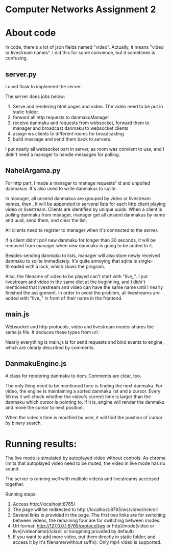 # Computer Networks Assignment 2

# About code

In code, there's a lot of json fields named "video". Actually, it means "video or livestream names". I did this for some convience, but it sometimes is confusing. 

## server.py

I used flask to implement the server. 

The server does jobs below:
1. Serve and rendering html pages and video. The video need to be put in static folder.
2. forward all http requests to danmakuManager
3. receive danmaku and requests from websocket, forward them to manager and broadcast danmaku to websocket clients
4. assign ws clients to different rooms for broadcasting
5. build message and send them back to servers.

I put nearly all websocket part in server, as room was convient to use, and I didn't need a manager to handle messages for polling.  

## NahelArgama.py
For http part, I made a manager to manage requests' id and unpolled danmakus. It's also used to write danmakus to sqlite.

In manager, all unsend danmakus are grouped by video or livestream names, then , it will be appended to serveral lists for each http client playing video or livestream. Clients are identified by unique uuids. When a client is polling danmaku from manager, manager get all unsend danmakus by name and uuid, send them, and clear the list.

All clients need to register to manager when it's connected to the server. 

If a client didn't poll new danmaku for longer than 30 seconds, it will be removed from manager when new danmaku is going to be added to it.

Besides sending danmaku to lists, manager will also store newly received danmaku to sqlite immediately. It's quite annoying that sqlite is single-threaded with a lock, which slows the program.

Also, the filename of video to be played can't start with "live_". I put livestream and video in the same dict at the beginning, and I didn't mentioned that livestream and video can have the same name until I nearly finished the assignment. In order to avoid the problem, all livestreams are added with "live_" in front of their name in the frontend.

## main.js

Websocket and http protocols, video and livestream modes shares the same js file. It deduces these types from url.

Nearly everything is main.js is for send requests and bind events to engine, which are clearly described by comments.

## DanmakuEngine.js

A class for rendering danmaku to dom. Comments are clear, too.

The only thing need to be mentioned here is finding the next danmaku. For video, the engine is maintaining a sorted danmaku list and a cursor. Every 50 ms it will check whether the video's current time is larger than the danmaku which cursor is pointing to. If it is, engine will render the danmaku and move the cursor to next position.

When the video's time is modified by user, it will find the position of cursor by binary search.

# Running results:

The live mode is simulated by autoplayed video without controls. As chrome limits that autoplayed video need to be muted, the video in live mode has no sound.

The server is running well with multiple videos and livestreams accessed together.

Running steps:
1. Access http://localhost:8765/
2. The page will be redirected to http://localhost:8765/ws/video/rickroll
3. Several links is provided in the page. The first two links are for switching between videos, the remaining four are for switching between modes.
4. Url format: http://127.0.0.1:8765/protocol(ws or http)/mode(video or live)/videoname(rickroll or kongming provided by default)
5. If you want to add more video, put them directly in static folder, and access it by it's filename(without suffix). Only mp4 video is supported.
